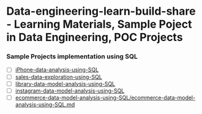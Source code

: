 # Data-engineering-learn-build-share - Learning Materials, Sample Poject in Data Engineering, POC Projects


### Sample Projects implementation using SQL
- [ ] [iPhone-data-analysis-using-SQL](iPhone-data-analysis-using-SQL/iPhone-data-analysis-using-SQL.md)
- [ ] [sales-data-exploration-using-SQL](sales-data-exploration-using-SQL/sales-data-exploration-using-SQL.md)
- [ ] [library-data-model-analysis-using-SQL](library-data-model-analysis-using-SQL/library-data-model-analysis-using-SQL.md)
- [ ] [instagram-data-model-analysis-using-SQL](instagram-data-model-analysis-using-SQL/instagram-data-model-analysis-using-SQL.md)
- [ ] [ecommerce-data-model-analysis-using-SQL/ecommerce-data-model-analysis-using-SQL.md](ecommerce-data-model-analysis-using-SQL/ecommerce-data-model-analysis-using-SQL.md)
